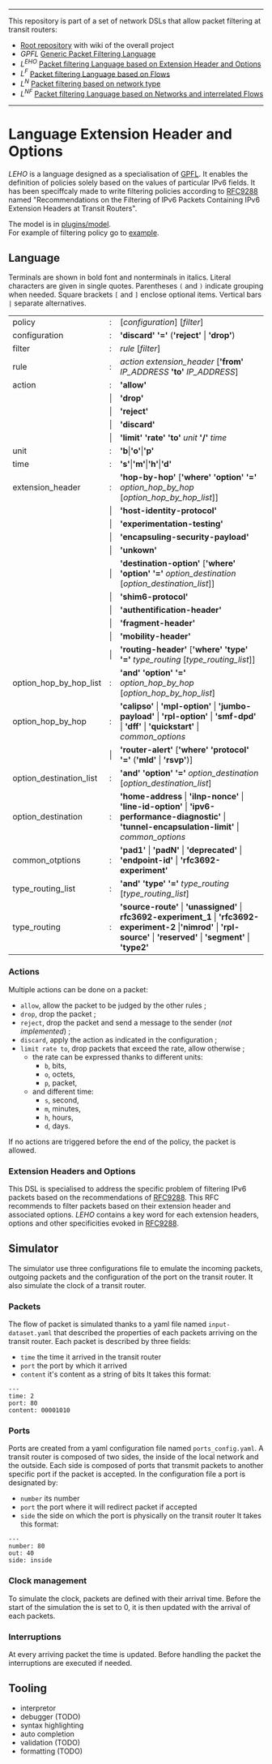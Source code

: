 
---
This repository is part of a set of network DSLs that allow packet filtering at transit routers: 
- [Root repository](https://github.com/diverse-project/packet-filtering-lang) with wiki of the overall project
- $GPFL$ [Generic Packet Filtering Language](https://github.com/diverse-project/packet-filtering-lang-gpfl) 
- $L^{EHO}$ [Packet filtering Language based on Extension Header and Options](https://github.com/diverse-project/packet-filtering-lang-leho)
- $L^{F}$ [Packet filtering Language based on Flows](https://github.com/diverse-project/packet-filtering-lang-lf)
- $L^{N}$ [Packet filtering based on network type](https://github.com/diverse-project/packet-filtering-lang-ln)
- $L^{NF}$ [Packet filtering Language based on Networks and interrelated Flows](https://github.com/diverse-project/packet-filtering-lang-lnf)
---

# Language Extension Header and Options

$LEHO$ is a language designed as a specialisation of [GPFL](https://github.com/diverse-project/5Lang_GPFL/tree/67140a90ba70a2b6b9d66454a4ccca9c28460c9f). It enables the definition of policies solely based on the values of particular IPv6 fields. It has been speciffcaly made to write filtering policies according to [RFC9288](https://www.rfc-editor.org/rfc/rfc9288) named "Recommendations on the Filtering of IPv6 Packets Containing IPv6 Extension Headers at Transit Routers".

The model is in [plugins/model](./plugins/fr.inria.diverse.melanger.leho/model/leho%20class%20diagram.jpg).  
For example of filtering policy go to [example](./example/).

## Language

Terminals are shown in bold font and nonterminals in italics. Literal characters are given in single quotes. Parentheses `(` and `)` indicate grouping when needed. Square brackets `[` and `]` enclose optional items. Vertical bars `|` separate alternatives.

||||
|-|-|-|
|policy|:|[*configuration*] [*filter*]|
|configuration|:|**'discard'** **'='** (**'reject'** \| **'drop'**)|
|filter|:|*rule* [*filter*]|
|rule|:|*action* *extension_header* [**'from'** *IP_ADDRESS* **'to'** *IP_ADDRESS*]|
|action|:|**'allow'**|
||\||**'drop'**|
||\||**'reject'**|
||\||**'discard'**|
||\||**'limit'** **'rate'** **'to'** *unit* **'/'** *time*|
|unit|:|**'b**\|**'o'**\|**'p'**|
|time|:|**'s'**\|**'m'**\|**'h'**\|**'d'**|
|extension_header|:|**'hop-by-hop'** [**'where'** **'option'** **'='** *option_hop_by_hop* [*option_hop_by_hop_list*]]|
||\||**'host-identity-protocol'**|
||\||**'experimentation-testing'**|
||\||**'encapsuling-security-payload'**|
||\||**'unkown'**|
||\||**'destination-option'** [**'where'** **'option'** **'='** *option_destination* [*option_destination_list*]]|
||\||**'shim6-protocol'**|
||\||**'authentification-header'**|
||\||**'fragment-header'**|
||\||**'mobility-header'**|
||\||**'routing-header'** [**'where'** **'type'** **'='** *type_routing* [*type_routing_list*]]|
|option_hop_by_hop_list|:| **'and'** **'option'** **'='** *option_hop_by_hop* [*option_hop_by_hop_list*]|
|option_hop_by_hop|:|**'calipso'** \| **'mpl-option'** \| **'jumbo-payload'** \| **'rpl-option'** \| **'smf-dpd'** \| **'dff'** \| **'quickstart'** \| *common_options*|
||\||**'router-alert'** [**'where'** **'protocol'** **'='** (**'mld'** \| **'rsvp'**)]|
|option_destination_list|:|**'and'** **'option'** **'='** *option_destination* [*option_destination_list*]|
|option_destination|:|**'home-address** \| **'ilnp-nonce'** \| **'line-id-option'** \| **'ipv6-performance-diagnostic'** \| **'tunnel-encapsulation-limit'** \| *common_options*|
|common_otptions|:|**'pad1'** \| **'padN'** \| **'deprecated'** \| **'endpoint-id'** \| **'rfc3692-experiment'**|
|type_routing_list|:|**'and'** **'type'** **'='** *type_routing* [*type_routing_list*]|
|type_routing|:|**'source-route'** \| **'unassigned'** \| **rfc3692-experiment_1** \| **'rfc3692-experiment-2** \|**'nimrod'** \| **'rpl-source'** \| **'reserved'** \| **'segment'** \| **'type2'**|

### Actions

Multiple actions can be done on a packet:
- `allow`, allow the packet to be judged by the other rules ;
- `drop`, drop the packet ;
- `reject`, drop the packet and send a message to the sender (*not implemented*) ;
- `discard`, apply the action as indicated in the configuration ;
- `limit rate to`, drop packets that exceed the rate, allow otherwise ;
  - the rate can be expressed thanks to different units:
    - `b`, bits,
    - `o`, octets,
    - `p`, packet,
  - and different time:
    - `s`, second,
    - `m`, minutes,
    - `h`, hours,
    - `d`, days.

If no actions are triggered before the end of the policy, the packet is allowed.

### Extension Headers and Options

This DSL is specialised to address the specific problem of filtering IPv6 packets based on the recommendations of [RFC9288](https://www.rfc-editor.org/rfc/rfc9288).
This RFC recommends to filter packets based on their extension header and associated options. $LEHO$ contains a key word for each extension headers, options and other specificities evoked in [RFC9288](https://www.rfc-editor.org/rfc/rfc9288).

## Simulator
The simulator use three configurations file to emulate the incoming packets, outgoing packets and the configuration of the port on the transit router.
It also simulate the clock of a transit router.

### Packets
The flow of packet is simulated thanks to a yaml file named `input-dataset.yaml` that described the properties of each packets arriving on the transit router. Each packet is described by three fields:
- `time` the time it arrived in the transit router
- `port` the port by which it arrived
- `content` it's content as a string of bits
It takes this format:
```
---
time: 2
port: 80
content: 00001010
```

### Ports
Ports are created from a yaml configuration file named `ports_config.yaml`. A transit router is composed of two sides, the inside of the local network and the outside. Each side is composed of ports that transmit packets to another specific port if the packet is accepted. In the configuration file a port is designated by:
- `number` its number 
- `port` the port where it will redirect packet if accepted
- `side` the side on which the port is physically on the transit router
It takes this format:
```
---
number: 80
out: 40
side: inside
```

### Clock management 
To simulate the clock, packets are defined with their arrival time. Before the start of the simulation the is set to 0, it is then updated with the arrival of each packets.

### Interruptions
At every arriving packet the time is updated. Before handling the packet the interruptions are executed if needed.


## Tooling

- interpretor
- debugger (TODO)
- syntax highlighting 
- auto completion
- validation (TODO)
- formatting (TODO)
